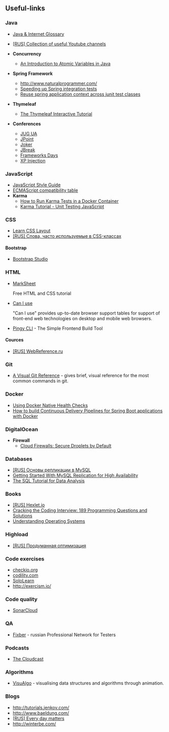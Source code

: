 ## Useful-links
### Java
- [Java & Internet Glossary](http://mindprod.com/jgloss/jgloss.html)
- [[RUS] Collection of useful Youtube channels](http://java.svlugovoy.com/)
- **Concurrency**
  - [An Introduction to Atomic Variables in Java](http://www.baeldung.com/java-atomic-variables)
- **Spring Framework**
  - http://www.naturalprogrammer.com/
  - [Speeding up Spring integration tests](http://www.nurkiewicz.com/2010/12/speeding-up-spring-integration-tests.html)
  - [Reuse spring application context across junit test classes](https://stackoverflow.com/questions/8501975/reuse-spring-application-context-across-junit-test-classes)
- **Thymeleaf**
  - [The Thymeleaf Interactive Tutorial](http://itutorial.thymeleaf.org/)

- **Conferences**
  - [JUG UA](http://jug.ua/)
  - [JPoint](https://jpoint.ru/en/)
  - [Joker](https://jokerconf.com/en/)
  - [JBreak](https://2017.jbreak.ru//en/)
  - [Frameworks Days](https://frameworksdays.com/page/about)
  - [XP Injection](http://xpinjection.com/)

### JavaScript
- [JavaScript Style Guide](https://github.com/airbnb/javascript)
- [ECMAScript compatibility table](http://kangax.github.io/compat-table/es6/)
- **Karma**
  - [How to Run Karma Tests in a Docker Container](https://dzone.com/articles/how-to-run-karma-tests-in-a-docker-container)
  - [Karma Tutorial - Unit Testing JavaScript](http://www.bradoncode.com/blog/2015/02/27/karma-tutorial/)

### CSS
- [Learn CSS Layout](http://learnlayout.com/)
- [[RUS] Слова, часто используемые в CSS-классах](https://github.com/yoksel/common-words)

#### Bootstrap
- [Bootstrap Studio](https://bootstrapstudio.io/)

### HTML
- [MarkSheet](http://marksheet.io)
    
    Free HTML and CSS tutorial

- [Can I use](http://caniuse.com)
    
    "Can I use" provides up-to-date browser support tables for support of front-end web technologies on desktop and mobile web browsers.
 
- [Pingy CLI](https://pin.gy/cli/) - The Simple Frontend Build Tool

#### Cources
- [[RUS] WebReference.ru](https://webref.ru/)

### Git
- [A Visual Git Reference](https://marklodato.github.io/visual-git-guide/index-en.html) - gives brief, visual reference for the most common commands in git.

### Docker
- [Using Docker Native Health Checks](https://ryaneschinger.com/blog/using-docker-native-health-checks/)
- [How to build Continuous Delivery Pipelines for Spring Boot applications with Docker](https://prezi.com/-cmu8a-tl3pj/how-to-build-continuous-delivery-pipelines-for-spring-boot-applications-with-docker/)

### DigitalOcean
- **Firewall**
  - [Cloud Firewalls: Secure Droplets by Default](https://blog.digitalocean.com/cloud-firewalls-secure-droplets-by-default/)

### Databases
- [[RUS] Основы репликации в MySQL](https://habrahabr.ru/post/56702/)
- [Getting Started With MySQL Replication for High Availability](https://dzone.com/articles/getting-started-with-mysql-replication-for-high-av?edition=305100&utm_source=Spotlight&utm_medium=email&utm_campaign=database%202017-06-16)
- [The SQL Tutorial for Data Analysis](https://community.modeanalytics.com/sql/tutorial/introduction-to-sql/)

### Books
- [[RUS] Hexlet.io](https://map.hexlet.io/pages/books)
- [Cracking the Coding Interview: 189 Programming Questions and Solutions](https://www.amazon.com/Cracking-Coding-Interview-6th-Edition/dp/0984782850/ref=zg_bs_3839_1)
- [Understanding Operating Systems](https://www.amazon.com/Understanding-Operating-Systems-Ann-McHoes/dp/128509655X/ref=zg_bs_3839_16)

### Highload
- [[RUS] Продуманная оптимизация](http://optimization.guide/)

### Code exercises
- [checkio.org](checkio.org)
- [codility.com](codility.com)
- [SoloLearn](https://www.sololearn.com/)
- http://exercism.io/

### Code quality
- [SonarCloud](https://about.sonarcloud.io/)

### QA
- [Fixber](http://fixber.com/) - russian Professional Network for Testers

### Podcasts
- [The Cloudcast](http://www.thecloudcast.net/)

### Algorithms
- [VisuAlgo](https://visualgo.net/en) - visualising data structures and algorithms through animation.

### Blogs
- http://tutorials.jenkov.com/
- http://www.baeldung.com/
- [[RUS] Every day matters](http://larrr.com/)
- http://winterbe.com/
